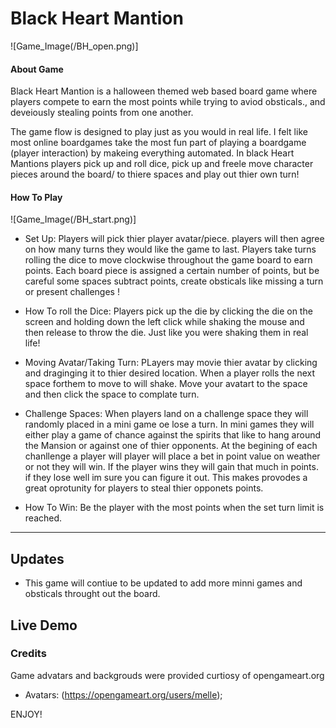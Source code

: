 
# Black Heart Mantion
![Game_Image(/BH_open.png)]

#### About Game

Black Heart Mantion is a halloween themed web based board game where players compete to earn the most points while trying to aviod obsticals., and deveiously stealing points from one another. 

The game flow is designed to play just as you would in real life. I felt like most online boardgames take the most fun part of playing a boardgame (player interaction) by makeing everything automated. In black Heart Mantions players pick up and roll dice, pick up and freele move character pieces around the board/ to thiere spaces and play out thier own turn!



#### How To Play
![Game_Image(/BH_start.png)]
- Set Up:
    Players will pick thier player avatar/piece. players will then agree on how many turns they would like the game to last. Players take turns rolling the dice to move clockwise throughout the game board to earn points. Each board piece is assigned a certain number of points, but be careful some spaces subtract points, create obsticals like missing a turn or present challenges ! 

- How To roll the Dice:
    Players pick up the die by clicking the die on the screen and holding down the left click while shaking the mouse and then release to throw the die. Just like you were shaking them in real life!

- Moving Avatar/Taking Turn: 
    PLayers may movie thier avatar by clicking and draginging it to thier desired location. When a player rolls the next space forthem to move to will shake. Move your avatart to the space and then click the space to complate turn.

- Challenge Spaces:
    When players land on a challenge space they will randomly placed in a mini game oe lose a turn. In mini games they will either play a game of chance against the spirits that like to hang around the Mansion or against one of thier opponents. At the begining of each chanllenge a player will player will place a bet in point value on weather or not they will win. If the player wins they will gain that much in points. if they lose well im sure you can figure it out. This makes provodes a great oprotunity for players to steal thier opponets points. 

- How To Win:
    Be the player with the most points when the set turn limit is reached.

---

## Updates

- This game will contiue to be updated to add more minni games and obsticals throught out the board.

## Live Demo


### Credits 

Game advatars and backgrouds were provided curtiosy of opengameart.org

- Avatars: (https://opengameart.org/users/melle);

ENJOY!

